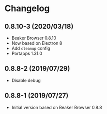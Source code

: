# Changelog

## 0.8.10-3 (2020/03/18)

* Beaker Browser 0.8.10
* Now based on Electron 8
* Add `cleanup` config
* Portapps 1.31.0

## 0.8.8-2 (2019/07/29)

* Disable debug

## 0.8.8-1 (2019/07/27)

* Initial version based on Beaker Browser 0.8.8

